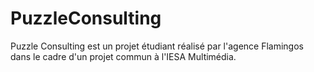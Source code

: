 # PuzzleConsulting
Puzzle Consulting est un projet étudiant réalisé par l'agence Flamingos dans le cadre d'un projet commun à l'IESA Multimédia.
